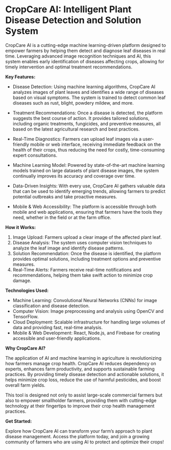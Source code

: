 # CropCare AI: Intelligent Plant Disease Detection and Solution System
CropCare AI is a cutting-edge machine learning-driven platform designed to empower farmers by helping them detect and diagnose leaf diseases in real time. Leveraging advanced image recognition techniques and AI, this system enables early identification of diseases affecting crops, allowing for timely intervention and optimal treatment recommendations.

**Key Features:**
- Disease Detection: Using machine learning algorithms, CropCare AI analyzes images of plant leaves and identifies a wide range of diseases based on visual symptoms. The system is trained to detect common leaf diseases such as rust, blight, powdery mildew, and more.

- Treatment Recommendations: Once a disease is detected, the platform suggests the best course of action. It provides tailored solutions, including organic treatments, fungicides, and preventive measures, all based on the latest agricultural research and best practices.

- Real-Time Diagnostics: Farmers can upload leaf images via a user-friendly mobile or web interface, receiving immediate feedback on the health of their crops, thus reducing the need for costly, time-consuming expert consultations.

- Machine Learning Model: Powered by state-of-the-art machine learning models trained on large datasets of plant disease images, the system continually improves its accuracy and coverage over time.

- Data-Driven Insights: With every use, CropCare AI gathers valuable data that can be used to identify emerging trends, allowing farmers to predict potential outbreaks and take proactive measures.

- Mobile & Web Accessibility: The platform is accessible through both mobile and web applications, ensuring that farmers have the tools they need, whether in the field or at the farm office.

**How it Works:**
1. Image Upload: Farmers upload a clear image of the affected plant leaf.
2. Disease Analysis: The system uses computer vision techniques to analyze the leaf image and identify disease patterns.
3. Solution Recommendation: Once the disease is identified, the platform provides optimal solutions, including treatment options and preventive measures.
4. Real-Time Alerts: Farmers receive real-time notifications and recommendations, helping them take swift action to minimize crop damage.

**Technologies Used:**
- Machine Learning: Convolutional Neural Networks (CNNs) for image classification and disease detection.
- Computer Vision: Image preprocessing and analysis using OpenCV and TensorFlow.
- Cloud Deployment: Scalable infrastructure for handling large volumes of data and providing fast, real-time analysis.
- Mobile & Web Development: React, Node.js, and Firebase for creating accessible and user-friendly applications.

**Why CropCare AI?**

The application of AI and machine learning in agriculture is revolutionizing how farmers manage crop health. CropCare AI reduces dependency on experts, enhances farm productivity, and supports sustainable farming practices. By providing timely disease detection and actionable solutions, it helps minimize crop loss, reduce the use of harmful pesticides, and boost overall farm yields.

This tool is designed not only to assist large-scale commercial farmers but also to empower smallholder farmers, providing them with cutting-edge technology at their fingertips to improve their crop health management practices.

**Get Started:**

Explore how CropCare AI can transform your farm’s approach to plant disease management. Access the platform today, and join a growing community of farmers who are using AI to protect and optimize their crops!

